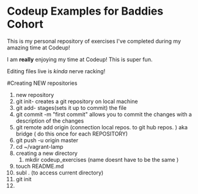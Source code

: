 # Codeup Examples for Baddies Cohort

This is my personal repository of exercises I've completed during my amazing time at Codeup!

I am **really** enjoying my time at Codeup! This is super fun.

Editing files live is *kinda* nerve racking!

#Creating NEW repositories
 
 1. new repository
 1. git init- creates a git repository on local machine
 1. git add- stages(sets it up to commit) the file
 1. git commit -m "first commit" allows you to commit the changes with a description of the changes
 1. git remote add origin (connection local repos.  to git hub repos. ) aka bridge ( do this once for each REPOSITORY)
 1. git push -u origin master
 1. cd ~/vagrant-lamp
 1. creating a new directory 
 	1. mkdir codeup_exercises (name doesnt have to be the same )
 1. touch README.md 
 1. subl . (to access current directory)
1. git init 
1. 